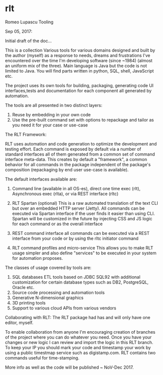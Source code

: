 # rlt
Romeo Lupascu Tooling

Sep 05, 2017:

Initial draft of the doc...

This is a collection Various tools for various domains designed and built by the author (myself) as a response to needs, dreams and frustrations I've encountered over the time I'm developing software (since ~1984) (almost an uniform mix of the three).
Main language is Java but the code is not limited to Java. You will find parts written in python, SQL, shell, JavaScript etc.

The project uses its own tools for building, packaging, generating code UI interfaces,tests and documentation for each component all generated by automation.

The tools are all presented in two distinct layers:
1. Reuse by embedding in your own code
2. Use the pre-built command set with options to repackage and tailor as you need it for your case or use-case

The RLT Framework:

RLT uses automation and code generation to optimize the development and testing effort.
Each command is exposed by default via a number of standard interfaces all of them generated from a common set of command interface meta-data. This creates by default a "framework", a common behavior for all commands in the package independent of the package's composition (repackaging by end user use-case is available).

The default interfaces available are:

1. Command line (available in all OS-es), direct one time exec (rlt), Asynchronous exec (rlta), or via REST interface (rltc) 

2. RLT Spartan (optional) 
   This is a raw automated translation of the text CLI but over an embedded HTTP server (Jetty). All commands can be executed via Spartan interface if the user finds it easier than using CLI. Spartan will be customized in the future by injecting CSS and JS logic for each command or as the overall interface

3. REST command interface 
    all commands can be executed via a REST interface from your code or by using the rltc initiator command

4. RLT command profiles and  micro-service 
   This allows you to make RLT usage simpler and also define "services" to be executed in your system for automation proposes.

The classes of usage covered by tools are:

1. SQL databases ETL tools based on JDBC SQL92 with additional customization for certain database types such as DB2, PostgreSQL, Oracle etc.
2. Source code processing and automation tools
3. Generative N-dimensional graphics
4. 3D printing tools
5. Support to various cloud APIs from various vendors

Collaborating with RLT:
The RLT package had has and will only have one editor, myself.

To enable collaboration from anyone I'm encouraging creation of branches of the project where you can do whatever you need.
Once you have your changes or new logic I can review and import the logic in this RLT branch.
To keep your IP you should mark your code and timestamp your work by using a public timestmap service such as digistamp.com.
RLT contains two commands useful for time-stamping.

More info as well as the code will be published ~ NoV-Dec 2017.
